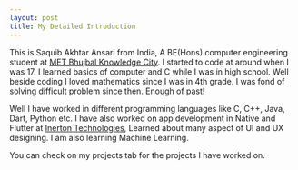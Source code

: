 ```yaml
---
layout: post
title: My Detailed Introduction
---
```


This is Saquib Akhtar Ansari from India, A BE(Hons) computer engineering student at [MET Bhujbal Knowledge City](https://metbhujbalknowledgecity.ac.in/). I started to code at around when I was 17. I learned basics of computer and C while I was in high school. Well beside coding I loved mathematics since I was in 4th grade. I was fond of solving difficult problem since then. Enough of past!

Well I have worked in different programming languages like C, C++, Java, Dart, Python etc. I have also worked on app development in Native and Flutter at [Inerton Technologies](https://github.com/Inerton), Learned about many aspect of UI and UX designing. I am also learning Machine Learning.

You can check on my projects tab for the projects I have worked on. 
